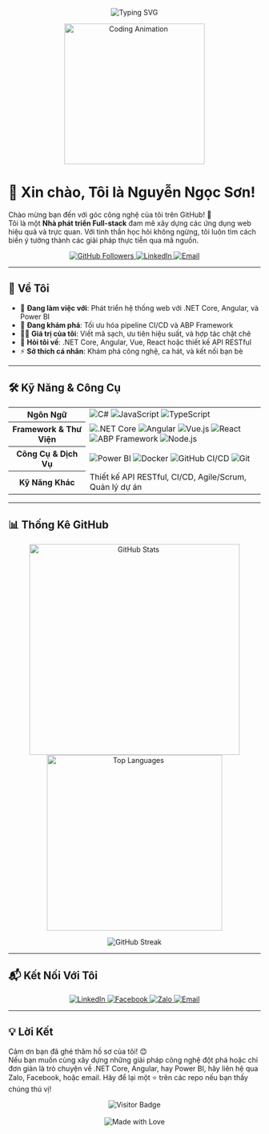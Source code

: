 <p align="center">
  <img src="https://readme-typing-svg.herokuapp.com?font=Fira+Code&size=30&pause=1000&color=512BD4¢er=true&vCenter=true&width=650&lines=Chào+mừng+đến+với+GitHub+của+tôi!;Tôi+là+Nguyễn+Ngọc+Sơn!;Nhà+phát+triển+Full-stack!;Đam+mê+kiến+tạo+giải+pháp+web!" alt="Typing SVG" />
</p>

<p align="center">
  <img src="https://media.giphy.com/media/L1R1tvI9svkIWwpVYr/giphy.gif" alt="Coding Animation" width="280"/>
</p>

# 👋 Xin chào, Tôi là Nguyễn Ngọc Sơn!

Chào mừng bạn đến với góc công nghệ của tôi trên GitHub! 🚀  
Tôi là một **Nhà phát triển Full-stack** đam mê xây dựng các ứng dụng web hiệu quả và trực quan. Với tinh thần học hỏi không ngừng, tôi luôn tìm cách biến ý tưởng thành các giải pháp thực tiễn qua mã nguồn.

<p align="center">
  <a href="https://github.com/ngocsonit95">
    <img src="https://img.shields.io/github/followers/ngocsonit95?style=social" alt="GitHub Followers" />
  </a>
  <a href="https://linkedin.com/in/ngocsonit95">
    <img src="https://img.shields.io/badge/LinkedIn-Connect-0A66C2?style=flat-square&logo=linkedin" alt="LinkedIn" />
  </a>
  <a href="mailto:ngocson9556@gmail.com">
    <img src="https://img.shields.io/badge/Email-Contact-D14836?style=flat-square&logo=gmail" alt="Email" />
  </a>
</p>

---

## 🌟 Về Tôi

- 🔭 **Đang làm việc với**: Phát triển hệ thống web với .NET Core, Angular, và Power BI  
- 🌱 **Đang khám phá**: Tối ưu hóa pipeline CI/CD và ABP Framework  
- 👨‍💻 **Giá trị của tôi**: Viết mã sạch, ưu tiên hiệu suất, và hợp tác chặt chẽ  
- 💬 **Hỏi tôi về**: .NET Core, Angular, Vue, React hoặc thiết kế API RESTful  
- ⚡ **Sở thích cá nhân**: Khám phá công nghệ, ca hát, và kết nối bạn bè  

---

## 🛠 Kỹ Năng & Công Cụ

<table align="center">
  <tr>
    <th>Ngôn Ngữ</th>
    <td>
      <img src="https://img.shields.io/badge/-C%23-239120?logo=c-sharp&logoColor=white&style=flat-square" alt="C#"/>
      <img src="https://img.shields.io/badge/-JavaScript-F7DF1E?logo=javascript&logoColor=black&style=flat-square" alt="JavaScript"/>
      <img src="https://img.shields.io/badge/-TypeScript-3178C6?logo=typescript&logoColor=white&style=flat-square" alt="TypeScript"/>
    </td>
  </tr>
  <tr>
    <th>Framework & Thư Viện</th>
    <td>
      <img src="https://img.shields.io/badge/-.NET_Core-512BD4?logo=dotnet&logoColor=white&style=flat-square" alt=".NET Core"/>
      <img src="https://img.shields.io/badge/-Angular-DD0031?logo=angular&logoColor=white&style=flat-square" alt="Angular"/>
      <img src="https://img.shields.io/badge/-Vue.js-4FC08D?logo=vue.js&logoColor=white&style=flat-square" alt="Vue.js"/>
      <img src="https://img.shields.io/badge/-React-61DAFB?logo=react&logoColor=black&style=flat-square" alt="React"/>
      <img src="https://img.shields.io/badge/-ABP_Framework-005C99?logo=dotnet&logoColor=white&style=flat-square" alt="ABP Framework"/>
      <img src="https://img.shields.io/badge/-Node.js-339933?logo=node.js&logoColor=white&style=flat-square" alt="Node.js"/>
    </td>
  </tr>
  <tr>
    <th>Công Cụ & Dịch Vụ</th>
    <td>
      <img src="https://img.shields.io/badge/-Power_BI-F2C811?logo=power-bi&logoColor=black&style=flat-square" alt="Power BI"/>
      <img src="https://img.shields.io/badge/-Docker-2496ED?logo=docker&logoColor=white&style=flat-square" alt="Docker"/>
      <img src="https://img.shields.io/badge/-GitHub_CI/CD-181717?logo=github-actions&logoColor=white&style=flat-square" alt="GitHub CI/CD"/>
      <img src="https://img.shields.io/badge/-Git-F05032?logo=git&logoColor=white&style=flat-square" alt="Git"/>
    </td>
  </tr>
  <tr>
    <th>Kỹ Năng Khác</th>
    <td>Thiết kế API RESTful, CI/CD, Agile/Scrum, Quản lý dự án</td>
  </tr>
</table>

---

## 📊 Thống Kê GitHub

<p align="center">
  <img src="https://github-readme-stats.vercel.app/api?username=ngocsonit95&show_icons=true&theme=dracula&hide_border=true&count_private=true" alt="GitHub Stats" width="420"/>
  <img src="https://github-readme-stats.vercel.app/api/top-langs/?username=ngocsonit95&layout=compact&theme=dracula&hide_border=true&langs_count=8" alt="Top Languages" width="350"/>
</p>

<p align="center">
  <img src="https://github-readme-streak-stats.herokuapp.com/?user=ngocsonit95&theme=dracula&hide_border=true" alt="GitHub Streak" />
</p>

---

## 📬 Kết Nối Với Tôi

<p align="center">
  <a href="https://linkedin.com/in/ngocsonit95">
    <img src="https://img.shields.io/badge/-LinkedIn-0A66C2?logo=linkedin&logoColor=white&style=for-the-badge" alt="LinkedIn" />
  </a>
  <a href="https://facebook.com/ngocsonit195">
    <img src="https://img.shields.io/badge/-Facebook-1877F2?logo=facebook&logoColor=white&style=for-the-badge" alt="Facebook" />
  </a>
  <a href="https://zalo.me/0348539913">
    <img src="https://img.shields.io/badge/-Zalo-0068FF?logo=zalo&logoColor=white&style=for-the-badge" alt="Zalo" />
  </a>
  <a href="mailto:ngocson9556@gmail.com">
    <img src="https://img.shields.io/badge/-Email-D14836?logo=gmail&logoColor=white&style=for-the-badge" alt="Email" />
  </a>
</p>

---

## 💡 Lời Kết

Cảm ơn bạn đã ghé thăm hồ sơ của tôi! 😊  
Nếu bạn muốn cùng xây dựng những giải pháp công nghệ đột phá hoặc chỉ đơn giản là trò chuyện về .NET Core, Angular, hay Power BI, hãy liên hệ qua Zalo, Facebook, hoặc email. Hãy để lại một ⭐ trên các repo nếu bạn thấy chúng thú vị!

<p align="center">
  <img src="https://visitor-badge.laobi.icu/badge?page_id=ngocsonit95.ngocsonit95" alt="Visitor Badge" />
  <br><br>
  <img src="https://img.shields.io/badge/Made_with_❤️_by-Nguyễn_Ngọc_Sơn-512BD4?style=flat-square" alt="Made with Love" />
</p>
